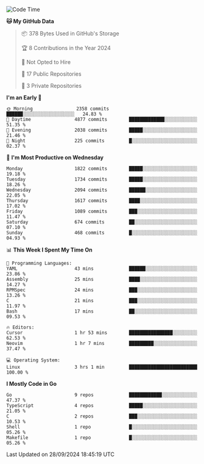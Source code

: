<!--START_SECTION:waka-->
![Code Time](http://img.shields.io/badge/Code%20Time-872%20hrs%2016%20mins-blue)

**🐱 My GitHub Data** 

> 📦 378 Bytes Used in GitHub's Storage 
 > 
> 🏆 8 Contributions in the Year 2024
 > 
> 🚫 Not Opted to Hire
 > 
> 📜 17 Public Repositories 
 > 
> 🔑 3 Private Repositories 
 > 
**I'm an Early 🐤** 

```text
🌞 Morning                2358 commits        ██████░░░░░░░░░░░░░░░░░░░   24.83 % 
🌆 Daytime                4877 commits        █████████████░░░░░░░░░░░░   51.35 % 
🌃 Evening                2038 commits        █████░░░░░░░░░░░░░░░░░░░░   21.46 % 
🌙 Night                  225 commits         █░░░░░░░░░░░░░░░░░░░░░░░░   02.37 % 
```
📅 **I'm Most Productive on Wednesday** 

```text
Monday                   1822 commits        █████░░░░░░░░░░░░░░░░░░░░   19.18 % 
Tuesday                  1734 commits        █████░░░░░░░░░░░░░░░░░░░░   18.26 % 
Wednesday                2094 commits        ██████░░░░░░░░░░░░░░░░░░░   22.05 % 
Thursday                 1617 commits        ████░░░░░░░░░░░░░░░░░░░░░   17.02 % 
Friday                   1089 commits        ███░░░░░░░░░░░░░░░░░░░░░░   11.47 % 
Saturday                 674 commits         ██░░░░░░░░░░░░░░░░░░░░░░░   07.10 % 
Sunday                   468 commits         █░░░░░░░░░░░░░░░░░░░░░░░░   04.93 % 
```


📊 **This Week I Spent My Time On** 

```text
💬 Programming Languages: 
YAML                     43 mins             ██████░░░░░░░░░░░░░░░░░░░   23.86 % 
Assembly                 25 mins             ████░░░░░░░░░░░░░░░░░░░░░   14.27 % 
RPMSpec                  24 mins             ███░░░░░░░░░░░░░░░░░░░░░░   13.26 % 
C                        21 mins             ███░░░░░░░░░░░░░░░░░░░░░░   11.97 % 
Bash                     17 mins             ██░░░░░░░░░░░░░░░░░░░░░░░   09.53 % 

🔥 Editors: 
Cursor                   1 hr 53 mins        ████████████████░░░░░░░░░   62.53 % 
Neovim                   1 hr 7 mins         █████████░░░░░░░░░░░░░░░░   37.47 % 

💻 Operating System: 
Linux                    3 hrs 1 min         █████████████████████████   100.00 % 
```

**I Mostly Code in Go** 

```text
Go                       9 repos             ████████████░░░░░░░░░░░░░   47.37 % 
TypeScript               4 repos             █████░░░░░░░░░░░░░░░░░░░░   21.05 % 
C                        2 repos             ███░░░░░░░░░░░░░░░░░░░░░░   10.53 % 
Shell                    1 repo              █░░░░░░░░░░░░░░░░░░░░░░░░   05.26 % 
Makefile                 1 repo              █░░░░░░░░░░░░░░░░░░░░░░░░   05.26 % 
```




 Last Updated on 28/09/2024 18:45:19 UTC
<!--END_SECTION:waka-->
